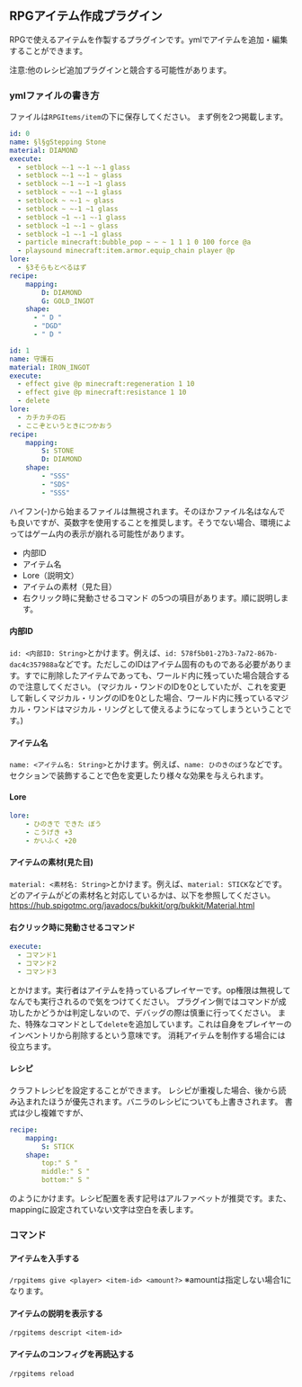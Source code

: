 ## RPGアイテム作成プラグイン
RPGで使えるアイテムを作製するプラグインです。ymlでアイテムを追加・編集することができます。

注意:他のレシピ追加プラグインと競合する可能性があります。
### ymlファイルの書き方
ファイルは`RPGItems/item`の下に保存してください。
まず例を2つ掲載します。
```yaml
id: 0
name: §l§gStepping Stone
material: DIAMOND
execute:
  - setblock ~-1 ~-1 ~-1 glass
  - setblock ~-1 ~-1 ~ glass
  - setblock ~-1 ~-1 ~1 glass
  - setblock ~ ~-1 ~-1 glass
  - setblock ~ ~-1 ~ glass
  - setblock ~ ~-1 ~1 glass
  - setblock ~1 ~-1 ~-1 glass
  - setblock ~1 ~-1 ~ glass
  - setblock ~1 ~-1 ~1 glass
  - particle minecraft:bubble_pop ~ ~ ~ 1 1 1 0 100 force @a
  - playsound minecraft:item.armor.equip_chain player @p
lore:
  - §3そらもとべるはず
recipe:
    mapping:
        D: DIAMOND
        G: GOLD_INGOT
    shape:
      - " D "
      - "DGD"
      - " D "
```
```yaml
id: 1
name: 守護石
material: IRON_INGOT
execute: 
  - effect give @p minecraft:regeneration 1 10
  - effect give @p minecraft:resistance 1 10
  - delete
lore:
  - カチカチの石
  - ここぞというときにつかおう
recipe:
    mapping:
        S: STONE
        D: DIAMOND
    shape:
        - "SSS"
        - "SDS"
        - "SSS"
```
ハイフン(-)から始まるファイルは無視されます。そのほかファイル名はなんでも良いですが、英数字を使用することを推奨します。そうでない場合、環境によってはゲーム内の表示が崩れる可能性があります。
* 内部ID
* アイテム名
* Lore（説明文）
* アイテムの素材（見た目）
* 右クリック時に発動させるコマンド
  の5つの項目があります。順に説明します。
#### 内部ID
`id: <内部ID: String>`とかけます。例えば、`id: 578f5b01-27b3-7a72-867b-dac4c357988a`などです。ただしこのIDはアイテム固有のものである必要があります。すでに削除したアイテムであっても、ワールド内に残っていた場合競合するので注意してください。
(マジカル・ワンドのIDを0としていたが、これを変更して新しくマジカル・リングのIDを0とした場合、ワールド内に残っているマジカル・ワンドはマジカル・リングとして使えるようになってしまうということです。)
#### アイテム名
`name: <アイテム名: String>`とかけます。例えば、`name: ひのきのぼう`などです。セクションで装飾することで色を変更したり様々な効果を与えられます。
#### Lore
```yaml
lore:
    - ひのきで できた ぼう
    - こうげき +3
    - かいふく +20
```
#### アイテムの素材(見た目)
`material: <素材名: String>`とかけます。例えば、`material: STICK`などです。どのアイテムがどの素材名と対応しているかは、以下を参照してください。
https://hub.spigotmc.org/javadocs/bukkit/org/bukkit/Material.html
#### 右クリック時に発動させるコマンド
```yaml
execute:
  - コマンド1
  - コマンド2
  - コマンド3
```
とかけます。実行者はアイテムを持っているプレイヤーです。op権限は無視してなんでも実行されるので気をつけてください。
プラグイン側ではコマンドが成功したかどうかは判定しないので、デバッグの際は慎重に行ってください。
また、特殊なコマンドとして`delete`を追加しています。これは自身をプレイヤーのインベントリから削除するという意味です。
消耗アイテムを制作する場合には役立ちます。
#### レシピ
クラフトレシピを設定することができます。
レシピが重複した場合、後から読み込まれたほうが優先されます。バニラのレシピについても上書きされます。
書式は少し複雑ですが、
```yaml    
recipe:
    mapping:
        S: STICK
    shape:
        top:" S "
        middle:" S "
        bottom:" S "
```
のようにかけます。レシピ配置を表す記号はアルファベットが推奨です。また、mappingに設定されていない文字は空白を表します。
### コマンド
#### アイテムを入手する
`/rpgitems give <player> <item-id> <amount?>` ※amountは指定しない場合1になります。
#### アイテムの説明を表示する
`/rpgitems descript <item-id>`
#### アイテムのコンフィグを再読込する
`/rpgitems reload`
